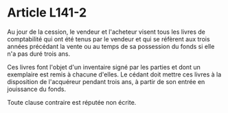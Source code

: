 # Article L141-2

Au jour de la cession, le vendeur et l'acheteur visent tous les livres de comptabilité qui ont été tenus par le vendeur et qui se réfèrent aux trois années précédant la vente ou au temps de sa possession du fonds si elle n'a pas duré trois ans.

Ces livres font l'objet d'un inventaire signé par les parties et dont un exemplaire est remis à chacune d'elles. Le cédant doit mettre ces livres à la disposition de l'acquéreur pendant trois ans, à partir de son entrée en jouissance du fonds.

Toute clause contraire est réputée non écrite.
